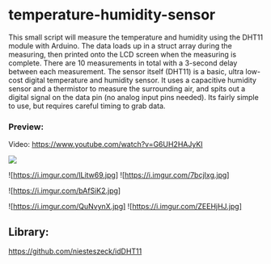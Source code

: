 # temperature-humidity-sensor
This small script will measure the temperature and humidity using the DHT11 module with Arduino. The data loads up in a struct array during the measuring, then printed onto the LCD screen when the measuring is complete. There are 10 measurements in total with a 3-second delay between each measurement. The sensor itself (DHT11) is a basic, ultra low-cost digital temperature and humidity sensor. It uses a capacitive humidity sensor and a thermistor to measure the surrounding air, and spits out a digital signal on the data pin (no analog input pins needed). Its fairly simple to use, but requires careful timing to grab data.

### Preview:
Video: https://www.youtube.com/watch?v=G6UH2HAJyKI

![](https://i.imgur.com/d9zMDdJ.png)

![https://i.imgur.com/ILitw69.jpg]
![https://i.imgur.com/7bcjIxg.jpg]

![https://i.imgur.com/bAfSiK2.jpg]

![https://i.imgur.com/QuNvynX.jpg]
![https://i.imgur.com/ZEEHjHJ.jpg]

## Library:
https://github.com/niesteszeck/idDHT11
